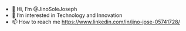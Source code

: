 - 👋 Hi, I’m @JinoSoleJoseph
- 👀 I’m interested in Technology and Innovation
- 📫 How to reach me https://www.linkedin.com/in/jino-jose-05741728/

<!---
JinoSoleJoseph/JinoSoleJoseph is a ✨ special ✨ repository because its `README.md` (this file) appears on your GitHub profile.
You can click the Preview link to take a look at your changes.
--->
